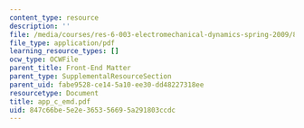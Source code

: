 ```yaml
---
content_type: resource
description: ''
file: /media/courses/res-6-003-electromechanical-dynamics-spring-2009/847c66be5e2e365356695a291803ccdc_app_c_emd.pdf
file_type: application/pdf
learning_resource_types: []
ocw_type: OCWFile
parent_title: Front-End Matter
parent_type: SupplementalResourceSection
parent_uid: fabe9528-ce14-5a10-ee30-dd48227318ee
resourcetype: Document
title: app_c_emd.pdf
uid: 847c66be-5e2e-3653-5669-5a291803ccdc
---
```

